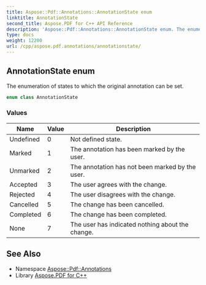 ```yaml
---
title: Aspose::Pdf::Annotations::AnnotationState enum
linktitle: AnnotationState
second_title: Aspose.PDF for C++ API Reference
description: 'Aspose::Pdf::Annotations::AnnotationState enum. The enumeration of states to which the original annotation can be set in C++.'
type: docs
weight: 12200
url: /cpp/aspose.pdf.annotations/annotationstate/
---
```

## AnnotationState enum


The enumeration of states to which the original annotation can be set.

```cpp
enum class AnnotationState
```

### Values

| Name | Value | Description |
| --- | --- | --- |
| Undefined | 0 | Not defined state. |
| Marked | 1 | The annotation has been marked by the user. |
| Unmarked | 2 | The annotation has not been marked by the user. |
| Accepted | 3 | The user agrees with the change. |
| Rejected | 4 | The user disagrees with the change. |
| Cancelled | 5 | The change has been cancelled. |
| Completed | 6 | The change has been completed. |
| None | 7 | The user has indicated nothing about the change. |

## See Also

* Namespace [Aspose::Pdf::Annotations](../)
* Library [Aspose.PDF for C++](../../)

